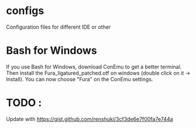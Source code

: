 # configs
Configuration files for different IDE or other

# Bash for Windows
If you use Bash for Windows, download ConEmu to get a better terminal.
Then install the Fura_ligatured_patched.otf on windows (double click on it -> Install).
You can now choose "Fura" on the ConEmu settings.

# TODO :
Update with https://gist.github.com/renshuki/3cf3de6e7f00fa7e744a
